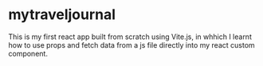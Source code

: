 # mytraveljournal

This is my first react app built from scratch using Vite.js, in whhich I learnt how to use props and fetch data from a js file directly into my react custom component.
